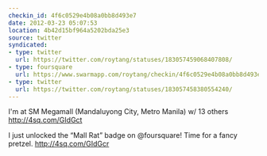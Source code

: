 ```yaml
---
checkin_id: 4f6c0529e4b08a0bb8d493e7
date: 2012-03-23 05:07:53
location: 4b42d15bf964a5202bda25e3
source: twitter
syndicated:
- type: twitter
  url: https://twitter.com/roytang/statuses/183057459068407808/
- type: foursquare
  url: https://www.swarmapp.com/roytang/checkin/4f6c0529e4b08a0bb8d493e7
- type: twitter
  url: https://twitter.com/roytang/statuses/183057458380554240/
---
```


I'm at SM Megamall (Mandaluyong City, Metro Manila) w/ 13 others http://4sq.com/GIdGct

I just unlocked the “Mall Rat” badge on @foursquare! Time for a fancy pretzel. http://4sq.com/GIdGcr